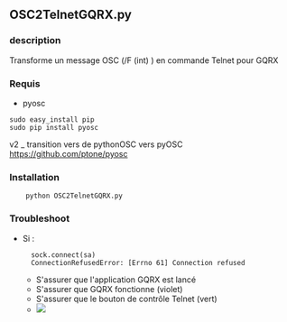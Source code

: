 ## OSC2TelnetGQRX.py

### description

Transforme un message OSC (/F (int) ) en commande Telnet pour GQRX

### Requis

*  pyosc
```
sudo easy_install pip
sudo pip install pyosc
```
v2 _ transition vers de pythonOSC vers pyOSC https://github.com/ptone/pyosc

### Installation

		python OSC2TelnetGQRX.py


### Troubleshoot


* Si  :

 		sock.connect(sa)
		ConnectionRefusedError: [Errno 61] Connection refused
	*  S'assurer que l'application GQRX est lancé
	*  S'assurer que GQRX fonctionne (violet)
	*  S'assurer que le bouton de contrôle Telnet (vert)
	*  ![](assets/gqrxToolbar.png)

